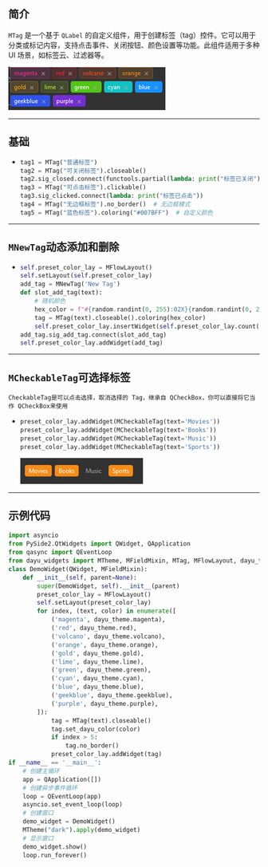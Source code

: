 ## 简介
`MTag` 是一个基于 `QLabel` 的自定义组件，用于创建标签（tag）控件。它可以用于分类或标记内容，支持点击事件、关闭按钮、颜色设置等功能。此组件适用于多种 UI 场景，如标签云、过滤器等。

![img_118.png](img_118.png)
******
## 基础
  - ```python
    tag1 = MTag("普通标签")
    tag2 = MTag("可关闭标签").closeable()
    tag2.sig_closed.connect(functools.partial(lambda: print("标签已关闭")))
    tag3 = MTag("可点击标签").clickable()
    tag3.sig_clicked.connect(lambda: print("标签已点击"))
    tag4 = MTag("无边框标签").no_border()  # 无边框模式
    tag5 = MTag("蓝色标签").coloring("#007BFF")  # 自定义颜色
    ```
********
## `MNewTag`动态添加和删除
  - ```python
    self.preset_color_lay = MFlowLayout()
    self.setLayout(self.preset_color_lay)
    add_tag = MNewTag('New Tag')
    def slot_add_tag(text):
        # 随机颜色
        hex_color = f"#{random.randint(0, 255):02X}{random.randint(0, 255):02X}{random.randint(0, 255):02X}"
        tag = MTag(text).closeable().coloring(hex_color)
        self.preset_color_lay.insertWidget(self.preset_color_lay.count() - 1, tag)
    add_tag.sig_add_tag.connect(slot_add_tag)
    self.preset_color_lay.addWidget(add_tag)
    ```
********
## `MCheckableTag`可选择标签
    CheckableTag是可以点击选择，取消选择的 Tag，继承自 QCheckBox，你可以直接将它当作 QCheckBox来使用
  - ```python
    preset_color_lay.addWidget(MCheckableTag(text='Movies'))
    preset_color_lay.addWidget(MCheckableTag(text='Books'))
    preset_color_lay.addWidget(MCheckableTag(text='Music'))
    preset_color_lay.addWidget(MCheckableTag(text='Sports'))
    ```
    ![img_119.png](img_119.png)
********

## 示例代码

```python
import asyncio
from PySide2.QtWidgets import QWidget, QApplication
from qasync import QEventLoop
from dayu_widgets import MTheme, MFieldMixin, MTag, MFlowLayout, dayu_theme
class DemoWidget(QWidget, MFieldMixin):
    def __init__(self, parent=None):
        super(DemoWidget, self).__init__(parent)
        preset_color_lay = MFlowLayout()
        self.setLayout(preset_color_lay)
        for index, (text, color) in enumerate([
            ('magenta', dayu_theme.magenta),
            ('red', dayu_theme.red),
            ('volcano', dayu_theme.volcano),
            ('orange', dayu_theme.orange),
            ('gold', dayu_theme.gold),
            ('lime', dayu_theme.lime),
            ('green', dayu_theme.green),
            ('cyan', dayu_theme.cyan),
            ('blue', dayu_theme.blue),
            ('geekblue', dayu_theme.geekblue),
            ('purple', dayu_theme.purple),
        ]):
            tag = MTag(text).closeable()
            tag.set_dayu_color(color)
            if index > 5:
                tag.no_border()
            preset_color_lay.addWidget(tag)
if __name__ == '__main__':
    # 创建主循环
    app = QApplication([])
    # 创建异步事件循环
    loop = QEventLoop(app)
    asyncio.set_event_loop(loop)
    # 创建窗口
    demo_widget = DemoWidget()
    MTheme("dark").apply(demo_widget)
    # 显示窗口
    demo_widget.show()
    loop.run_forever()